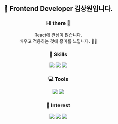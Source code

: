 <div align="center">

## 🙆 Frontend Developer 김상원입니다.

### Hi there 👋

React에 관심이 많습니다.  
배우고 적용하는 것에 흥미를 느낍니다. 🧑‍💻

### 💪 Skills

<img src="https://img.shields.io/badge/React-61DAFB?style=flat-square&logo=React&logoColor=black"/>
<img src="https://img.shields.io/badge/PHP-0065D3?style=flat-square&logo=PHP&logoColor=white"/>
<img src="https://img.shields.io/badge/Mysql-3D6083?style=flat-square&logo=Mysql&logoColor=white"/>

### 💻 Tools

<img src="https://img.shields.io/badge/Git-F05032?style=flat-square&logo=Git&logoColor=white"/>
<img src="https://img.shields.io/badge/Slack-301533?style=flat-square&logo=Slack&logoColor=white"/>

### 🌈 Interest

<img src="https://img.shields.io/badge/ReactNative-61DAFB?style=flat-square&logo=React&logoColor=black"/>

<img src="https://img.shields.io/badge/NestJs-BA3241?style=flat-square&logo=Nestjs&logoColor=white"/>

<img src="https://img.shields.io/badge/TypeScript-3178C6?style=flat-square&logo=TypeScript&logoColor=white"/>

<!-- ### 👇 Contact me -->

</div>
